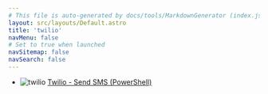 ```yaml
---
# This file is auto-generated by docs/tools/MarkdownGenerator (index.js)
layout: src/layouts/Default.astro
title: 'twilio'
navMenu: false
# Set to true when launched
navSitemap: false
navSearch: false
---
```


<ul>

<li>

![twilio](https://i.octopus.com/library/step-templates/twilio.png) [Twilio - Send SMS (PowerShell)](/integrations/twilio/twilio-send-sms-(powershell))

</li>
        
</ul>
